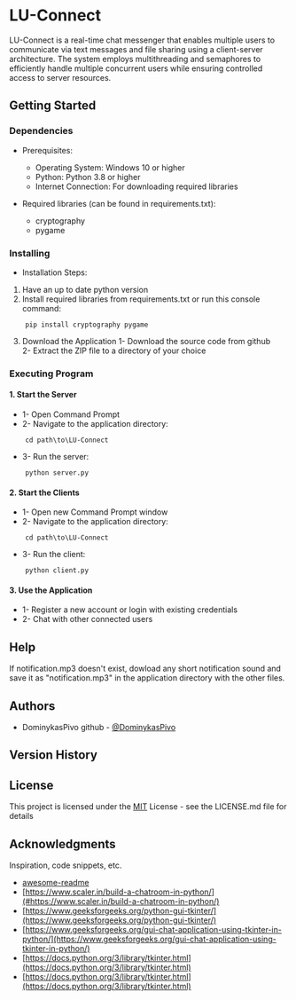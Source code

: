 # LU-Connect

LU-Connect is a real-time chat messenger that enables multiple users to communicate via text messages and file sharing using a client-server architecture. The system employs multithreading and semaphores to efficiently handle multiple concurrent users while ensuring controlled access to server resources.

## Getting Started

### Dependencies

* Prerequisites:
    * Operating System: Windows 10 or higher
    * Python: Python 3.8 or higher 
    * Internet Connection: For downloading required libraries

* Required libraries (can be found in requirements.txt):
    * cryptography
    * pygame

### Installing
* Installation Steps:
1. Have an up to date python version
2. Install required libraries from requirements.txt or run this console command:
```
    pip install cryptography pygame
```
3. Download the Application 
1- Download the source code from github \
2- Extract the ZIP file to a directory of your choice

### Executing Program
#### 1. Start the Server
*   1- Open Command Prompt
*   2- Navigate to the application directory:
```
    cd path\to\LU-Connect
```
*   3- Run the server:
```
    python server.py
```
#### 2. Start the Clients
*   1- Open new Command Prompt window
*   2- Navigate to the application directory:
```
    cd path\to\LU-Connect
```
*   3- Run the client:
```
    python client.py
```
#### 3. Use the Application
*   1- Register a new account or login with existing credentials
*   2- Chat with other connected users

## Help
If notification.mp3 doesn't exist, dowload any short notification sound and save it as "notification.mp3" in the application directory with the other files.
## Authors
* DominykasPivo
github - [@DominykasPivo](https://github.com/DominykasPivo) 
## Version History

## License
This project is licensed under the [MIT](https://choosealicense.com/licenses/mit/) License - see the LICENSE.md file for details

## Acknowledgments


Inspiration, code snippets, etc.
* [awesome-readme](https://github.com/matiassingers/awesome-readme)
* [https://www.scaler.in/build-a-chatroom-in-python/](#https://www.scaler.in/build-a-chatroom-in-python/)
* [https://www.geeksforgeeks.org/python-gui-tkinter/](https://www.geeksforgeeks.org/python-gui-tkinter/)
* [https://www.geeksforgeeks.org/gui-chat-application-using-tkinter-in-python/](https://www.geeksforgeeks.org/gui-chat-application-using-tkinter-in-python/)
* [https://docs.python.org/3/library/tkinter.html](https://docs.python.org/3/library/tkinter.html)
* [https://docs.python.org/3/library/tkinter.html](https://docs.python.org/3/library/tkinter.html)
